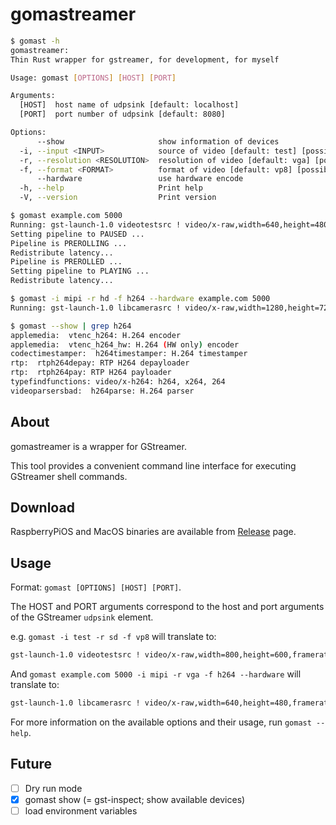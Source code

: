 # gomastreamer

```sh
$ gomast -h
gomastreamer:
Thin Rust wrapper for gstreamer, for development, for myself

Usage: gomast [OPTIONS] [HOST] [PORT]

Arguments:
  [HOST]  host name of udpsink [default: localhost]
  [PORT]  port number of udpsink [default: 8080]

Options:
      --show                     show information of devices
  -i, --input <INPUT>            source of video [default: test] [possible values: test, mipi, usb]
  -r, --resolution <RESOLUTION>  resolution of video [default: vga] [possible values: vga, sd, hd]
  -f, --format <FORMAT>          format of video [default: vp8] [possible values: vp8, h264]
      --hardware                 use hardware encode
  -h, --help                     Print help
  -V, --version                  Print version

$ gomast example.com 5000
Running: gst-launch-1.0 videotestsrc ! video/x-raw,width=640,height=480,framerate=30/1 ! videoconvert ! vp8enc ! rtpvp8pay ! udpsink  host=example.com  port=5000
Setting pipeline to PAUSED ...
Pipeline is PREROLLING ...
Redistribute latency...
Pipeline is PREROLLED ...
Setting pipeline to PLAYING ...
Redistribute latency...

$ gomast -i mipi -r hd -f h264 --hardware example.com 5000
Running: gst-launch-1.0 libcamerasrc ! video/x-raw,width=1280,height=720,framerate=30/1 ! videoconvert ! v4l2h264enc 'video/x-h264,level=(string)4' ! rtph264pay ! udpsink  host=example.com  port=5000

$ gomast --show | grep h264
applemedia:  vtenc_h264: H.264 encoder
applemedia:  vtenc_h264_hw: H.264 (HW only) encoder
codectimestamper:  h264timestamper: H.264 timestamper
rtp:  rtph264depay: RTP H264 depayloader
rtp:  rtph264pay: RTP H264 payloader
typefindfunctions: video/x-h264: h264, x264, 264
videoparsersbad:  h264parse: H.264 parser
```

## About

gomastreamer is a wrapper for GStreamer.

This tool provides a convenient command line interface for executing GStreamer shell commands.

## Download

RaspberryPiOS and MacOS binaries are available from [Release](http://github.com/gomadoufu/gomastreamer/releases) page.

## Usage

Format: `gomast [OPTIONS] [HOST] [PORT]`.

The HOST and PORT arguments correspond to the host and port arguments of the GStreamer `udpsink` element.

e.g. `gomast -i test -r sd -f vp8` will translate to:

```sh
gst-launch-1.0 videotestsrc ! video/x-raw,width=800,height=600,framerate=30/1 ! videoconvert ! vp8enc ! rtpvp8pay ! udpsink host=localhost port=8080
```

And `gomast example.com 5000 -i mipi -r vga -f h264 --hardware` will translate to:

```sh
gst-launch-1.0 libcamerasrc ! video/x-raw,width=640,height=480,framerate=30/1 ! videoconvert ! v4l2h264enc 'video/x-h264,level=(string)4' ! rtph264pay ! udpsink host=example.com port=5000
```

For more information on the available options and their usage, run `gomast --help`.

## Future

- [ ] Dry run mode
- [x] gomast show (= gst-inspect; show available devices)
- [ ] load environment variables
